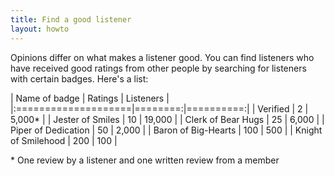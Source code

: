 ```yaml
---
title: Find a good listener
layout: howto
---
```

Opinions differ on what makes a listener good. You can find listeners who have received good ratings
from other people by searching for listeners with certain badges. Here's a list:

| Name of badge       | Ratings | Listeners |
|:====================|========:|==========:|
| Verified            | 2       | 5,000\*   |
| Jester of Smiles    | 10      | 19,000    |
| Clerk of Bear Hugs  | 25      | 6,000     |
| Piper of Dedication | 50      | 2,000     |
| Baron of Big-Hearts | 100     | 500       |
| Knight of Smilehood | 200     | 100       |

\* One review by a listener and one written review from a member
